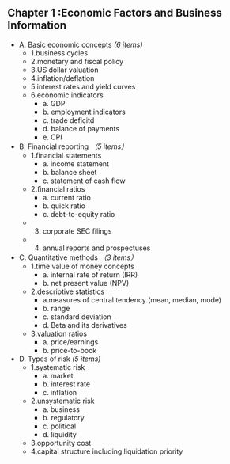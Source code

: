 ## Chapter 1 :Economic Factors and Business Information

- A. Basic economic concepts     *(6 items)*
  - 1.business cycles
  - 2.monetary and fiscal policy
  - 3.US dollar valuation
  - 4.inflation/deflation
  - 5.interest rates and yield curves
  - 6.economic indicators
    - a. GDP
    - b. employment indicators
    - c. trade deficitd
    - d. balance of payments
    - e. CPI
- B. Financial reporting *（5 items）*
  - 1.financial statements
    - a. income statement
    - b. balance sheet
    - c. statement of cash flow
  - 2.financial ratios
    - a. current ratio
    - b. quick ratio
    - c. debt-to-equity ratio
  - 3. corporate SEC filings
  - 4. annual reports and prospectuses
- C. Quantitative methods *（3 items）*
  - 1.time value of money concepts
    - a. internal rate of return (IRR)
    - b. net present value (NPV)
  - 2.descriptive statistics
    - a.measures of central tendency (mean, median, mode)
    - b. range
    - c. standard deviation
    - d. Beta and its derivatives
  - 3.valuation ratios
    - a. price/earnings
    - b. price-to-book
- D. Types of risk *(5 items)*
  - 1.systematic risk
    - a. market
    - b. interest rate
    - c. inflation
  - 2.unsystematic risk
    - a. business
    - b. regulatory
    - c. political
    - d. liquidity
  - 3.opportunity cost
  - 4.capital structure including liquidation priority
